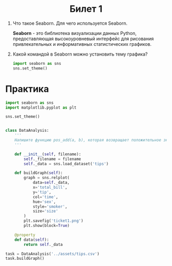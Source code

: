 <h1 align='center'>Билет 1</h1>

1. Что такое Seaborn. Для чего используется Seaborn.

    **Seaborn** - это библиотека визуализации данных Python, предоставляющая высокоуровневый интерфейс для рисования привлекательных и информативных статистических графиков.

2. Какой командой в Seaborn можно установить тему графика?

    ```python
    import seaborn as sns
    sns.set_theme()
    ```

# Практика

```python
import seaborn as sns 
import matplotlib.pyplot as plt

sns.set_theme()


class DataAnalysis:
    '''
    Напишите функцию pos_add(a, b), которая возвращает положительное значение сложения двух целых чисел.
    '''

    def __init__(self, filename):
        self._filename = filename
        self._data = sns.load_dataset('tips')

    def buildGraph(self):
        graph = sns.relplot(
            data=self._data,
            x='total_bill',
            y='tip',
            col='time',
            hue='sex',
            style='smoker',
            size='size'
        )
        plt.savefig('ticket1.png')
        plt.show(block=True)

    @property
    def data(self):
        return self._data

task = DataAnalysis('../assets/tips.csv')
task.buildGraph()
```
